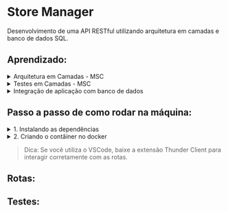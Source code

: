 # Store Manager
Desenvolvimento de uma API RESTful utilizando arquitetura em camadas e banco de dados SQL.

## Aprendizado:
<details>
<summary>
Arquitetura em Camadas - MSC
</summary>
</details>

<details>
<summary>
Testes em Camadas - MSC
</summary>
</details>

<details>
<summary>
Integração de aplicação com banco de dados
</summary>
</details>

## Passo a passo de como rodar na máquina:
<details>
<summary>
1. Instalando as dependências
</summary>
Abra o terminal e rode o comando 'npm install';
</details>

<details>
<summary>
2. Criando o contâiner no docker
</summary>
Certifique-se de que sua porta 3001 está liberada. Para conferir, basta rodar o comando 'docker ps'. Caso esteja ocupada, rode o comando 'docker stop nome_do_seu_container'. 

Escreva em seu terminal 'docker-compose up -d' e aguarde uns segundos.

Agora é só rodar o comando 'docker logs -n 20 -f store_manager' e a aplicação estará em execução.
</details>

> Dica: Se você utiliza o VSCode, baixe a extensão Thunder Client para interagir corretamente com as rotas.

## Rotas:

## Testes:

